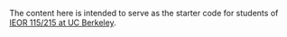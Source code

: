 The content here is intended to serve as the starter code for students of [IEOR 115/215 at UC Berkeley](https://classes.berkeley.edu/content/2020-Fall-INDENG-115-001-LEC-001).
